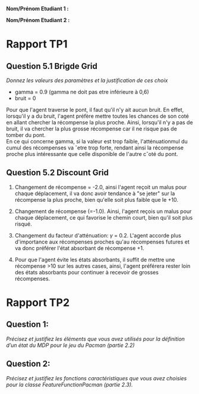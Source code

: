 **Nom/Prénom Etudiant 1 :**

**Nom/Prénom Etudiant 2 :**

# Rapport TP1

## Question 5.1 Brigde Grid
*Donnez les valeurs des paramètres et la justification de ces choix*  
*  gamma = 0.9 (gamma ne doit pas etre inférieure à 0,6)
*  bruit = 0  

Pour que l'agent traverse le pont, il faut qu'il n'y ait aucun bruit. 
En effet, lorsqu'il y a du bruit, l'agent préfère mettre toutes les chances 
de son coté en allant chercher la récompense la plus proche. Ainsi, lorsqu'il 
n'y a pas de bruit, il va chercher la plus grosse récompense car il ne risque 
pas de tomber du pont.  
En ce qui concerne gamma, si la valeur est trop faible, l'atténuationmul du cumul 
des récompenses va ˆetre trop forte, rendant ainsi la récompense proche plus intéressante 
que celle disponible de l'autre cˆoté du pont.

## Question 5.2 Discount Grid

1. Changement de récompense = -2.0, ainsi l'agent reçoit un malus pour chaque déplacement, il va donc avoir tendance à "se jeter" sur la récompense la plus proche, bien qu'elle soit plus faible que le +10.  

2. Changement de récompense (=-1.0). Ainsi, l'agent reçois un malus pour chaque déplacement, ce qui favorise le chemin court, bien qu'il soit plus risqué.  

3. Changement du facteur d'atténuation: $\gamma$ = 0.2. L'agent accorde plus d'importance aux récompenses proches qu'au récompenses futures et va donc préférer l'état absorbant de récompense +1.  

4. Pour que l'agent évite les états absorbants, il suffit de mettre une récompense >10 sur les autres cases, ainsi, l'agent préférera rester loin des états absorbants pour continuer à recevoir de grosses récompenses.  


# Rapport TP2

## Question 1:
*Précisez et justifiez les éléments que vous avez utilisés pour la définition d’un état du MDP pour le jeu du Pacman (partie 2.2)*


## Question 2:
*Précisez et justifiez les fonctions caractéristiques que vous avez choisies pour la classe FeatureFunctionPacman (partie 2.3).*
